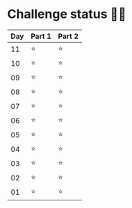 # Challenge status 🌟🎄

| Day | Part 1 | Part 2 |
|-----|--------|--------|
| 11  | ⭐     | ⭐      |
| 10  | ⭐     | ⭐      |
| 09  | ⭐     | ⭐      |
| 08  | ⭐     | ⭐      |
| 07  | ⭐     | ⭐      |
| 06  | ⭐     | ⭐      |
| 05  | ⭐     | ⭐      |
| 04  | ⭐     | ⭐      |
| 03  | ⭐     | ⭐      |
| 02  | ⭐     | ⭐      |
| 01  | ⭐     | ⭐      |